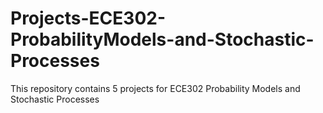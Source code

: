 # Projects-ECE302-ProbabilityModels-and-Stochastic-Processes
This repository contains 5 projects for ECE302 Probability Models and Stochastic Processes
